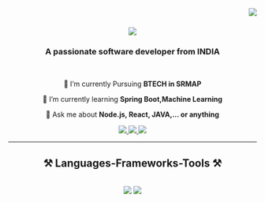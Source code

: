 <img align="right" src="https://visitor-badge.laobi.icu/badge?page_id=salesp07.salesp07" />

<h1 align="center">
    <img src="https://readme-typing-svg.herokuapp.com/?font=Righteous&size=35&center=true&vCenter=true&width=500&height=70&duration=4000&lines=Hi+There!+👋;+I'm+Gowtham+Kumar!;" />
</h1>

<h3 align="center">A passionate software developer from INDIA</h3>

<br/>

<div align="center">
 
 🔭 I’m currently Pursuing  **BTECH in SRMAP**
 
 🌱 I’m currently learning **Spring Boot,Machine Learning**

💬 Ask me about **Node.js, React, JAVA,... or anything**


 </div>
 
<div align="center"> 
  <a href="mailto:gk191032582@gmail.com">
    <img src="https://img.shields.io/badge/Gmail-333333?style=for-the-badge&logo=gmail&logoColor=red" />
  </a>
  <a href="https://www.linkedin.com/in/gowtham-ganeswaram-3b14a824b/" target="_blank">
    <img src="https://img.shields.io/badge/LinkedIn-0077B5?style=for-the-badge&logo=linkedin&logoColor=white" target="_blank" />
  </a>
  <a href="https://github.com/gowthamk-123" target="_blank">
     <img src="https://img.shields.io/badge/Portfolio-FF5722?style=for-the-badge&logo=todoist&logoColor=white" target="_blank" /> <!-- sqlite, safari, google-chrome are other good icon options -->
  </a>
</div>

 <hr/>
 
<h2 align="center">⚒️ Languages-Frameworks-Tools ⚒️</h2>
<br/>
<div align="center">
    <img src="https://skillicons.dev/icons?i=react,bootstrap,mui,html,css,vscode,github,tailwind,git,r" />
    <img src="https://skillicons.dev/icons?i=nodejs,python,javascript,express,mongodb,c,java,mysql" /><br>
</div>

<br/>



<br/>
